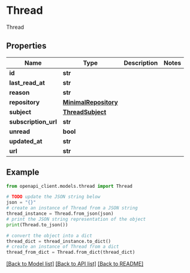 # Thread

Thread

## Properties

Name | Type | Description | Notes
------------ | ------------- | ------------- | -------------
**id** | **str** |  | 
**last_read_at** | **str** |  | 
**reason** | **str** |  | 
**repository** | [**MinimalRepository**](MinimalRepository.md) |  | 
**subject** | [**ThreadSubject**](ThreadSubject.md) |  | 
**subscription_url** | **str** |  | 
**unread** | **bool** |  | 
**updated_at** | **str** |  | 
**url** | **str** |  | 

## Example

```python
from openapi_client.models.thread import Thread

# TODO update the JSON string below
json = "{}"
# create an instance of Thread from a JSON string
thread_instance = Thread.from_json(json)
# print the JSON string representation of the object
print(Thread.to_json())

# convert the object into a dict
thread_dict = thread_instance.to_dict()
# create an instance of Thread from a dict
thread_from_dict = Thread.from_dict(thread_dict)
```
[[Back to Model list]](../README.md#documentation-for-models) [[Back to API list]](../README.md#documentation-for-api-endpoints) [[Back to README]](../README.md)


